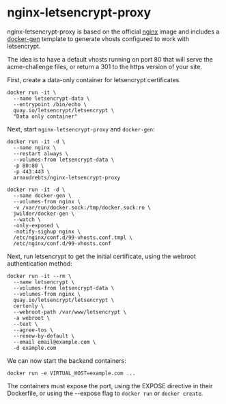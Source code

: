 nginx-letsencrypt-proxy
=====

nginx-letsencrypt-proxy is based on the official [nginx](https://registry.hub.docker.com/_/nginx/) image and includes a [docker-gen](https://hub.docker.com/r/jwilder/docker-gen/) template to generate vhosts configured to work with letsencrypt.

The idea is to have a default vhosts running on port 80 that will serve the acme-challenge files, or return a 301 to the https version of your site.

First, create a data-only container for letsencrypt certificates.
```
docker run -it \
  --name letsencrypt-data \
  --entrypoint /bin/echo \
  quay.io/letsencrypt/letsencrypt \
  "Data only container"
```

Next, start `nginx-letsencrypt-proxy` and `docker-gen`:
```
docker run -it -d \
  --name nginx \
  --restart always \
  --volumes-from letsencrypt-data \
  -p 80:80 \
  -p 443:443 \
  arnaudrebts/nginx-letsencrypt-proxy
```
```
docker run -it -d \
  --name docker-gen \
  --volumes-from nginx \
  -v /var/run/docker.sock:/tmp/docker.sock:ro \
  jwilder/docker-gen \
  --watch \
  -only-exposed \
  -notify-sighup nginx \
  /etc/nginx/conf.d/99-vhosts.conf.tmpl \
  /etc/nginx/conf.d/99-vhosts.conf
```

Next, run letsencrypt to get the initial certificate, using the webroot authentication method:
```
docker run -it --rm \
  --name letsencrypt \
  --volumes-from letsencrypt-data \
  --volumes-from nginx \
  quay.io/letsencrypt/letsencrypt \
  certonly \
  --webroot-path /var/www/letsencrypt \
  -a webroot \
  --text \
  --agree-tos \
  --renew-by-default \
  --email email@example.com \
  -d example.com
```

We can now start the backend containers:
```
docker run -e VIRTUAL_HOST=example.com ...
```
The containers must expose the port, using the EXPOSE directive in their Dockerfile, or using the --expose flag to `docker run` or `docker create`.
